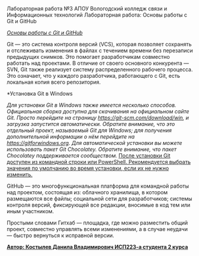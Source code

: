 Лабораторная работа №3 АПОУ Вологодский колледж связи и Информационных технологий
Лабораторная работа: Основы работы с Git и GitHub

*<ins>Основы работы с Git и GitHub</ins>*

Git — это система контроля версий (VCS), которая позволяет сохранять и отслеживать изменения в файлах с течением времени без перезаписи предыдущих снимков. Это помогает разработчикам совместно работать над проектами. В отличие от своего основного конкурента — SVN, Git также реализует систему распределенного рабочего процесса. Это означает, что у каждого разработчика, работающего с Git, есть локальная копия всего репозитория.

*Установка Git в Windows

*Для установки Git в Windows также имеется несколько способов. Официальная сборка доступна для скачивания на официальном сайте Git. Просто перейдите на страницу https://git-scm.com/download/win, и загрузка запустится автоматически. Обратите внимание, что это отдельный проект, называемый Git для Windows; для получения дополнительной информации о нём перейдите на https://gitforwindows.org.
Для автоматической установки вы можете использовать пакет Git Chocolatey. Обратите внимание, что пакет Chocolatey поддерживается сообществом.*
<ins>После установки Git доступен из командной строки или PowerShell. Рекомендуется выбрать значения по умолчанию во время установки, если их не нужно изменить.</ins>

GitHub — это многофункциональная платформа для командной работы над проектом, состоящая из:
облачного хранилища, в котором размещаются все файлы;
социальной сети для разработчиков;
системы контроля версий, фиксирующей все редакции, вносимые в код тем или иным участником.

Простыми словами Гитхаб — площадка, где можно разместить общий проект, совместно управлять всеми изменениями, а в случае неудачи — быстро вернуться к исправной версии.

**<ins>Автор: Костылев Данила Владимирович ИСП223-а студента 2 курса</ins>**
